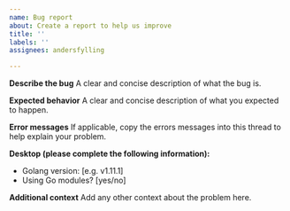 ```yaml
---
name: Bug report
about: Create a report to help us improve
title: ''
labels: ''
assignees: andersfylling

---
```


**Describe the bug**
A clear and concise description of what the bug is.

**Expected behavior**
A clear and concise description of what you expected to happen.

**Error messages**
If applicable, copy the errors messages into this thread to help explain your problem.

**Desktop (please complete the following information):**
 - Golang version: [e.g. v1.11.1]
 - Using Go modules? [yes/no]

**Additional context**
Add any other context about the problem here.
